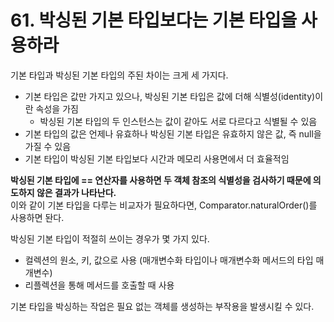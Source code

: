# 61. 박싱된 기본 타입보다는 기본 타입을 사용하라

기본 타입과 박싱된 기본 타입의 주된 차이는 크게 세 가지다.

- 기본 타입은 값만 가지고 있으나, 박싱된 기본 타입은 값에 더해 식별성(identity)이란 속성을 가짐
  - 박싱된 기본 타입의 두 인스턴스는 값이 같아도 서로 다르다고 식별될 수 있음
- 기본 타입의 값은 언제나 유효하나 박싱된 기본 타입은 유효하지 않은 값, 즉 null을 가질 수 있음
- 기본 타입이 박싱된 기본 타입보다 시간과 메모리 사용면에서 더 효율적임

**박싱된 기본 타입에 == 연산자를 사용하면 두 객체 참조의 식별성을 검사하기 때문에 의도하지 않은 결과가 나타난다.**  
이와 같이 기본 타입을 다루는 비교자가 필요하다면, Comparator.naturalOrder()를 사용하면 돤다.

박싱된 기본 타입이 적절히 쓰이는 경우가 몇 가지 있다.

- 컬렉션의 원소, 키, 값으로 사용 (매개변수화 타입이나 매개변수화 메서드의 타입 매개변수)
- 리플렉션을 통해 메서드를 호출할 때 사용

기본 타입을 박싱하는 작업은 필요 없는 객체를 생성하는 부작용을 발생시킬 수 있다.
